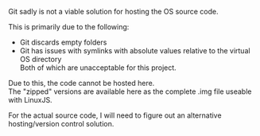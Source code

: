 

Git sadly is not a viable solution for hosting the OS source code.

This is primarily due to the following:
- Git discards empty folders
- Git has issues with symlinks with absolute values relative to the virtual OS directory<br>
Both of which are unacceptable for this project.

Due to this, the code cannot be hosted here.<br>
The "zipped" versions are available here as the complete .img file useable with LinuxJS.<br>


For the actual source code, I will need to figure out an alternative hosting/version control solution.
